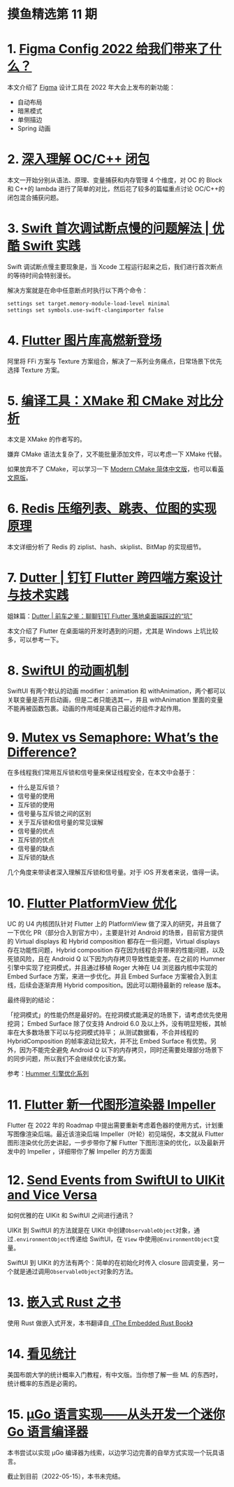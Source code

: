 # 摸鱼精选第 11 期

# 1. [Figma Config 2022 给我们带来了什么？](https://mp.weixin.qq.com/s/7asZa5M9zTeLD6BApEZv7Q)

本文介绍了 [Figma](https://www.figma.com/) 设计工具在 2022 年大会上发布的新功能：

- 自动布局
- 暗黑模式
- 单侧描边
- Spring 动画

# 2. [深入理解 OC/C++ 闭包](https://mp.weixin.qq.com/s/NEvtm_yBMghyP_WTUATy8g)

本文一开始分别从语法、原理、变量捕获和内存管理 4 个维度，对 OC 的 Block 和 C++的 lambda 进行了简单的对比，然后花了较多的篇幅重点讨论 OC/C++的闭包混合捕获问题。

# 3. [Swift 首次调试断点慢的问题解法 | 优酷 Swift 实践](https://mp.weixin.qq.com/s/2uwx5fM5PhYryVjug4H8PA)

Swift 调试断点慢主要现象是，当 Xcode 工程运行起来之后，我们进行首次断点的等待时间会特别漫长。

解决方案就是在命中任意断点时执行以下两个命令：

```bash
settings set target.memory-module-load-level minimal
settings set symbols.use-swift-clangimporter false
```

# 4. [Flutter 图片库高燃新登场](https://mp.weixin.qq.com/s/irsf9550JcHrsd5l-V8BbQ)

阿里将 FFi 方案与 Texture 方案组合，解决了一系列业务痛点，日常场景下优先选择 Texture 方案。

# 5. [编译工具：XMake 和 CMake 对比分析](https://mp.weixin.qq.com/s?__biz=MzI4MDI4MDE5Ng==&mid=2247511513&idx=1&sn=f39b762921eda39d096053f31d87cb74)

本文是 XMake 的作者写的。

嫌弃 CMake 语法太复杂了，又不能批量添加文件，可以考虑一下 XMake 代替。

如果放弃不了 CMake，可以学习一下 [Modern CMake 简体中文版](https://modern-cmake-cn.github.io/Modern-CMake-zh_CN/)，也可以看[英文原版](https://cliutils.gitlab.io/modern-cmake/)。

# 6. [Redis 压缩列表、跳表、位图的实现原理](https://mp.weixin.qq.com/s?__biz=MzI1NjEzMjg3NQ==&mid=2247499375&idx=1&sn=b27763d952e9d7ff295bda6dd167bd52)

本文详细分析了 Redis 的 ziplist、hash、skiplist、BitMap 的实现细节。

# 7. [Dutter | 钉钉 Flutter 跨四端方案设计与技术实践](https://mp.weixin.qq.com/s?__biz=Mzg4MDY0ODk0Ng==&mid=2247486687&idx=1&sn=f928b90fb1d3964970dc0c6b0d9f11f9)

姐妹篇：[Dutter | 前车之鉴：聊聊钉钉 Flutter 落地桌面端踩过的“坑”](https://mp.weixin.qq.com/s?__biz=Mzg4MDY0ODk0Ng==&mid=2247486722&idx=1&sn=8fb7a5f4f3ee3991899f6ac6a781c6c3)

本文介绍了 Flutter 在桌面端的开发时遇到的问题，尤其是 Windows 上坑比较多，可以参考一下。

# 8. [SwiftUI 的动画机制](https://www.fatbobman.com/posts/the_animation_mechanism_of_swiftUI/)

SwiftUI 有两个默认的动画 modifier：animation 和 withAnimation，两个都可以关联变量是否开启动画，但是二者只能选其一，并且 withAnimation 里面的变量不能再被函数包裹。动画的作用域是离自己最近的组件才起作用。

# 9. [Mutex vs Semaphore: What’s the Difference?](https://www.guru99.com/mutex-vs-semaphore.html)

在多线程我们常用互斥锁和信号量来保证线程安全，在本文中会基于：

- 什么是互斥锁？
- 信号量的使用
- 互斥锁的使用
- 信号量与互斥锁之间的区别
- 关于互斥锁和信号量的常见误解
- 信号量的优点
- 互斥锁的优点
- 信号量的缺点
- 互斥锁的缺点

几个角度来带读者深入理解互斥锁和信号量。对于 iOS 开发者来说，值得一读。

# 10. [Flutter PlatformView 优化](https://mp.weixin.qq.com/s/gJXk56yJ5oJREHCUbsdhXg)

UC 的 U4 内核团队针对 Flutter 上的 PlatformView 做了深入的研究，并且做了一下优化 PR（部分合入到官方中），主要是针对 Android 的场景，目前官方提供的 Virtual displays 和 Hybrid composition 都存在一些问题，Virtual displays 存在功能性问题，Hybrid composition 存在因为线程合并带来的性能问题，以及死锁风险，且在 Android Q 以下因为内存拷贝导致性能变差。在之前的 Hummer 引擎中实现了挖洞模式，并且通过移植 Roger 大神在 U4 浏览器内核中实现的 Embed Surface 方案，来进一步优化。并且 Embed Surface 方案被合入到主线，后续会逐渐弃用 Hybrid composition。因此可以期待最新的 release 版本。

最终得到的结论：

「挖洞模式」的性能仍然是最好的。在挖洞模式能满足的场景下，请考虑优先使用挖洞；
Embed Surface 除了仅支持 Android 6.0 及以上外，没有明显短板，其帧率在大多数场景下可以与挖洞模式持平；
从测试数据看，不合并线程的 HybridComposition 的帧率波动比较大，并不比 Embed Surface 有优势。另外，因为不能完全避免 Android Q 以下的内存拷贝，同时还需要处理部分场景下的同步问题，所以我们不会继续优化该方案。

参考：[Hummer 引擎优化系列](https://mp.weixin.qq.com/s?__biz=MzUzMjk2ODM1MA==&mid=2247484736&idx=1&sn=c080c85e8eab7152eccc599170613770&chksm=faaa63b1cdddeaa782aee05d96d733623cb4d52f26670b41ab2e9dbf63301aee4995c070fe00&scene=178&cur_album_id=2315269790401298433#rd)

# 11. [Flutter 新一代图形渲染器 Impeller](https://mp.weixin.qq.com/s/PLvlSt3tlX6AjufDm0XVMA)

Flutter 在 2022 年的 Roadmap 中提出需要重新考虑着色器的使用方式，计划重写图像渲染后端。最近该渲染后端 Impeller（叶轮）初见端倪，本文就从 Flutter 图形渲染优化历史讲起，一步步带你了解 Flutter 下图形渲染的优化，以及最新开发中的 Impeller ，详细带你了解 Impeller 的方方面面

# 12. [Send Events from SwiftUI to UIKit and Vice Versa](https://www.swiftjectivec.com/Events-From-SwiftUI-to-UIKit-and-Vice-Versa/)

如何优雅的在 UIKit 和 SwiftUI 之间进行通讯？

UIKit 到 SwiftUI 的方法就是在 UIKit 中创建`ObservableObject`对象，通过`.environmentObject`传递给 SwiftUI，在 `View` 中使用`@EnvironmentObject`变量。

SwiftUI 到 UIKit 的方法有两个：简单的在初始化时传入 closure 回调变量，另一个就是通过调用`ObservableObject`对象的方法。

# 13. [嵌入式 Rust 之书](https://logiase.github.io/The-Embedded-Rust-Book-CN/intro/hardware.html)

使用 Rust 做嵌入式开发，本书翻译自[《The Embedded Rust Book》](https://docs.rust-embedded.org/book/)

# 14. [看见统计](https://seeing-theory.brown.edu/basic-probability/cn.html)

美国布朗大学的统计概率入门教程，有中文版。当你想了解一些 ML 的东西时，统计概率的东西是必需的。

# 15. [µGo 语言实现——从头开发一个迷你 Go 语言编译器](https://wa-lang.org/ugo-compiler-book/)

本书尝试以实现 µGo 编译器为线索，以边学习边完善的自举方式实现一个玩具语言。

截止到目前（2022-05-15），本书未完结。
